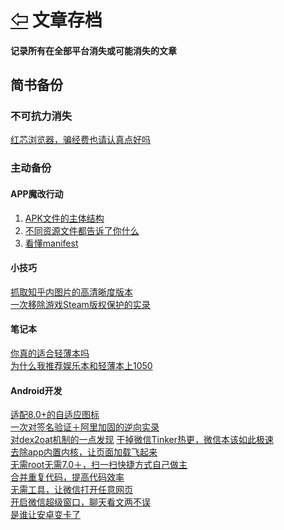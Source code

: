 # [⇦][] 文章存档  
#### 记录所有在全部平台消失或可能消失的文章  
 
## 简书备份  
### 不可抗力消失  
[红芯浏览器，骗经费也请认真点好吗][]  

### 主动备份  
#### APP魔改行动  
1. [APK文件的主体结构][]  
2. [不同资源文件都告诉了你什么][]  
3. [看懂manifest][]  

#### 小技巧  
[抓取知乎内图片的高清晰度版本][]  
[一次移除游戏Steam版权保护的实录][]  

#### 笔记本  
[你真的适合轻薄本吗][]  
[为什么我推荐娱乐本和轻薄本上1050][]  

#### Android开发  
[适配8.0+的自适应图标][]  
[一次对签名验证＋阿里加固的逆向实录][]  
[对dex2oat机制的一点发现][]
[干掉微信Tinker热更，微信本该如此极速][]  
[去除app内置内核，让页面加载飞起来][]  
[无需root无需7.0＋，扫一扫快捷方式自己做主][]  
[合并重复代码，提高代码效率][]  
[无需工具，让微信打开任意网页][]  
[开启微信超级窗口，聊天看文两不误][]  
[是谁让安卓变卡了][]  






[红芯浏览器，骗经费也请认真点好吗]: hongxin/hongxin.md
[⇦]: ../README.md
[APK文件的主体结构]: jianshu_backup/appmod/1.md
[不同资源文件都告诉了你什么]: jianshu_backup/appmod/2.md
[看懂manifest]: jianshu_backup/appmod/3.md
[抓取知乎内图片的高清晰度版本]: jianshu_backup/zhihuimg/zhihuimg.md
[一次移除游戏Steam版权保护的实录]: jianshu_backup/removedrm/removesteamdrm.md
[你真的适合轻薄本吗]: jianshu_backup/laptop/thinlaptop.md
[为什么我推荐娱乐本和轻薄本上1050]: jianshu_backup/laptop/why1050.md
[适配8.0+的自适应图标]: jianshu_backup/android/adaptiveicon.md
[一次对签名验证＋阿里加固的逆向实录]: jianshu_backup/android/alistub.md
[对dex2oat机制的一点发现]: jianshu_backup/android/dex2oat.md
[干掉微信Tinker热更，微信本该如此极速]: jianshu_backup/android/removetinker.md
[去除app内置内核，让页面加载飞起来]: jianshu_backup/android/removewebview.md
[无需root无需7.0＋，扫一扫快捷方式自己做主]: jianshu_backup/android/scanshortcut.md
[合并重复代码，提高代码效率]: jianshu_backup/android/smaliopt.md
[无需工具，让微信打开任意网页]: jianshu_backup/android/wechatbrowser.md
[开启微信超级窗口，聊天看文两不误]: jianshu_backup/android/wechatmultiwindow.md
[是谁让安卓变卡了]: jianshu_backup/android/whyandroidslow.md
